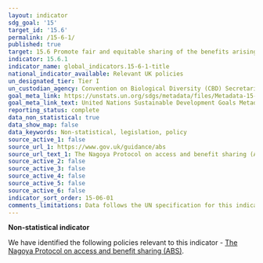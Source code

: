 ```yaml
---
layout: indicator
sdg_goal: '15'
target_id: '15.6'
permalink: /15-6-1/
published: true
target: 15.6 Promote fair and equitable sharing of the benefits arising from the utilization of genetic resources and promote appropriate access to such resources, as internationally agreed
indicator: 15.6.1
indicator_name: global_indicators.15-6-1-title
national_indicator_available: Relevant UK policies
un_designated_tier: Tier I
un_custodian_agency: Convention on Biological Diversity (CBD) Secretariat
goal_meta_link: https://unstats.un.org/sdgs/metadata/files/Metadata-15-06-01.pdf
goal_meta_link_text: United Nations Sustainable Development Goals Metadata (PDF 215 KB)
reporting_status: complete
data_non_statistical: true
data_show_map: false
data_keywords: Non-statistical, legislation, policy
source_active_1: false
source_url_1: https://www.gov.uk/guidance/abs
source_url_text_1: The Nagoya Protocol on access and benefit sharing (ABS)
source_active_2: false
source_active_3: false
source_active_4: false
source_active_5: false
source_active_6: false
indicator_sort_order: 15-06-01
comments_limitations: Data follows the UN specification for this indicator. This indicator has been identified in collaboration with topic experts.
---
```

**Non-statistical indicator**

We have identified the following policies relevant to this indicator - [The Nagoya Protocol on access and benefit sharing (ABS)](https://www.gov.uk/guidance/abs).<br><br>